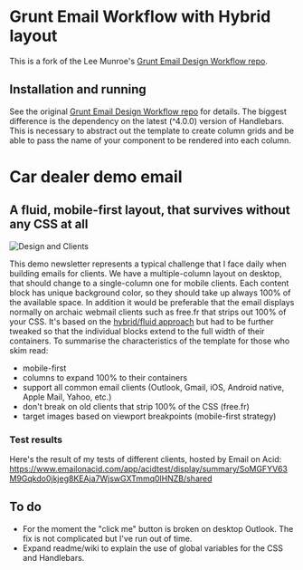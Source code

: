 # Grunt Email Workflow with Hybrid layout

This is a fork of the Lee Munroe's [Grunt Email Design Workflow repo](https://github.com/leemunroe/grunt-email-workflow).

## Installation and running

See the original [Grunt Email Design Workflow repo](https://github.com/leemunroe/grunt-email-workflow) for details.
The biggest difference is the dependency on the latest (^4.0.0) version of Handlebars. This is necessary to abstract out the template to create column grids and be able to pass the name of your component to be rendered into each column.

# Car dealer demo email

## A fluid, mobile-first layout, that survives without any CSS at all

![Design and Clients](http://815b1b87b51011a7a029-623c55fb68acb92f1f433c6448bed244.r60.cf3.rackcdn.com/github/email-workflow/design-clients.jpg)

This demo newsletter represents a typical challenge that I face daily when building emails for clients.
We have a multiple-column layout on desktop, that should change to a single-column one for mobile clients. Each content block has unique background color, so they should take up always 100% of the available space. In addition it would be preferable that the email displays normally on archaic webmail clients such as free.fr that strips out 100% of your CSS.
It's based on the [hybrid/fluid approach](http://webdesign.tutsplus.com/tutorials/creating-a-future-proof-responsive-email-without-media-queries--cms-23919) but had to be further tweaked so that the individual blocks extend to the full width of their containers. 
To summarise the characteristics of the template for those who skim read:

- mobile-first
- columns to expand 100% to their containers
- support all common email clients (Outlook, Gmail, iOS, Android native, Apple Mail, Yahoo, etc.)
- don't break on old clients that strip 100% of the CSS (free.fr)
- target images based on viewport breakpoints (mobile-first strategy)

### Test results

Here's the result of my tests of different clients, hosted by Email on Acid:
https://www.emailonacid.com/app/acidtest/display/summary/SoMGFYV63M9Gqkdo0jkjeg8KEAja7WjswGXTmmq0lHNZB/shared

## To do

- For the moment the "click me" button is broken on desktop Outlook. The fix is not complicated but I've run out of time.
- Expand readme/wiki to explain the use of global variables for the CSS and Handlebars.